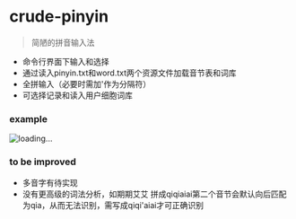 # crude-pinyin
> 简陋的拼音输入法
- 命令行界面下输入和选择
- 通过读入pinyin.txt和word.txt两个资源文件加载音节表和词库
- 全拼输入（必要时需加'作为分隔符）
- 可选择记录和读入用户细胞词库

### example

  ![loading...](https://github.com/ilan-NJU/crude-pinyin/blob/master/img/%E4%BD%BF%E7%94%A8%E7%A4%BA%E4%BE%8B.png)

### to be improved

- 多音字有待实现
- 没有更高级的词法分析，如期期艾艾 拼成qiqiaiai第二个音节会默认向后匹配为qia，从而无法识别，需写成qiqi'aiai才可正确识别
